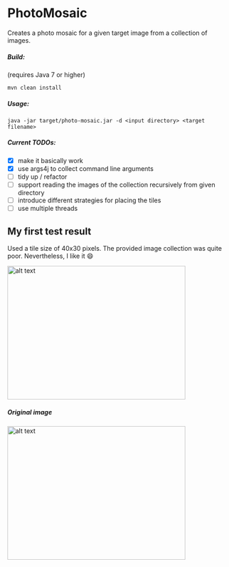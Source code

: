 # PhotoMosaic

Creates a photo mosaic for a given target image from a collection of images.

##### Build:
(requires Java 7 or higher)
```
mvn clean install
```

##### Usage:
```
java -jar target/photo-mosaic.jar -d <input directory> <target filename>
```

##### Current TODOs:
- [x] make it basically work
- [x] use args4j to collect command line arguments
- [ ] tidy up / refactor
- [ ] support reading the images of the collection recursively from given directory
- [ ] introduce different strategies for placing the tiles
- [ ] use multiple threads

## My first test result
Used a tile size of 40x30 pixels. The provided image collection was quite poor. Nevertheless, I like it :smile:

<img src="https://github.com/jenshadlich/PhotoMosaic/blob/master/data/first_mosaic_result_400x300.png" alt="alt text" width="400" height="300">

##### Original image
<img src="https://github.com/jenshadlich/PhotoMosaic/blob/master/data/first_mosaic_input_400x300.png" alt="alt text" width="400" height="300">

